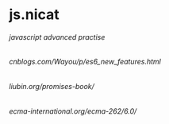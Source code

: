 # js.nicat
###### javascript advanced practise
###### cnblogs.com/Wayou/p/es6_new_features.html
###### liubin.org/promises-book/
###### ecma-international.org/ecma-262/6.0/
